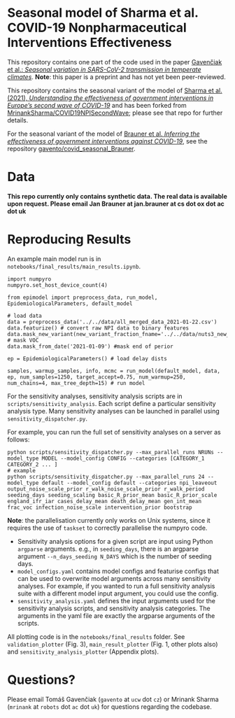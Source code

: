 # Seasonal model of Sharma et al. COVID-19 Nonpharmaceutical Interventions Effectiveness

This repository contains one part of the code used in the paper [Gavenčiak et al.: *Seasonal variation in SARS-CoV-2 transmission in temperate climates*](https://www.medrxiv.org/content/10.1101/2021.06.10.21258647v1). **Note**: this paper is a preprint and has not yet been peer-reviewed.  

This repository contains the seasonal variant of the model of [Sharma et al. (2021), *Understanding the effectiveness of government interventions in Europe’s second wave of COVID-19*](https://www.medrxiv.org/content/10.1101/2021.03.25.21254330v1) and has been forked from [MrinankSharma/COVID19NPISecondWave](https://github.com/MrinankSharma/COVID19NPISecondWave); please see that repo for further details.

For the seasonal variant of the model of [Brauner et al. *Inferring the effectiveness of government interventions against COVID-19*](https://www.medrxiv.org/content/10.1101/2020.05.28.20116129v2.article-info), see the repository [gavento/covid_seasonal_Brauner](https://github.com/gavento/covid_seasonal_Brauner).

# Data

**This repo currently only contains synthetic data. The real data is available upon request. Please email Jan Brauner at jan.brauner at cs dot ox dot ac dot uk**

# Reproducing Results
An example main model run is in ``notebooks/final_results/main_results.ipynb``. 

```
import numpyro
numpyro.set_host_device_count(4)

from epimodel import preprocess_data, run_model, EpidemiologicalParameters, default_model

# load data
data = preprocess_data('../../data/all_merged_data_2021-01-22.csv')
data.featurize() # convert raw NPI data to binary features
data.mask_new_variant(new_variant_fraction_fname='../../data/nuts3_new_variant_fraction.csv') # mask VOC
data.mask_from_date('2021-01-09') #mask end of perior

ep = EpidemiologicalParameters() # load delay dists

samples, warmup_samples, info, mcmc = run_model(default_model, data, ep, num_samples=1250, target_accept=0.75, num_warmup=250, num_chains=4, max_tree_depth=15) # run model

```

For the sensitivity analyses, sensitivity analysis scripts are in `scripts/sensitivity_analysis`. Each script define a particular sensitivity analysis type. Many sensitivity analyses can be launched in parallel using `sensitivity_dispatcher.py`. 

For example, you can run the full set of sensitivity analyses on a server as follows:
```
python scripts/sensitivity_dispatcher.py --max_parallel_runs NRUNs --model_type MODEL --model_config CONFIG --categories [CATEGORY_1 CATEGORY_2 ... ]
# example    
python scripts/sensitivity_dispatcher.py --max_parallel_runs 24 --model_type default --model_config default --categories npi_leaveout output_noise_scale_prior r_walk_noise_scale_prior r_walk_period seeding_days seeding_scaling basic_R_prior_mean basic_R_prior_scale england_ifr_iar cases_delay_mean death_delay_mean gen_int_mean frac_voc infection_noise_scale intervention_prior bootstrap
```
**Note**: the parallelisation currently only works on Unix systems, since it requires the use of `taskset` to correctly parallelise the numpyro code. 

* Sensitivity analysis options for a given script are input using Python `argparse` arguments. e.g., in `seeding_days`, there is an argparse argument `--n_days_seeding N_DAYS` which is the number of seeding days.  
* `model_configs.yaml` contains model configs and featurise configs that can be used to overwrite model arguments across many sensitivity analyses. For example, if you wanted to run a full sensitivity analysis suite with a different model input argument, you could use the config. 
* `sensitivity_analysis.yaml` defines the input arguments used for the sensitivity analysis scripts, and sensitivity analysis categories. The arguments in the yaml file are exactly the argparse arguments of the scripts. 

All plotting code is in the `notebooks/final_results` folder. See `validation_plotter` (Fig. 3), `main_result_plotter` (Fig. 1, other plots also) and `sensitivity_analysis_plotter` (Appendix plots). 

# Questions?

Please email Tomáš Gavenčiak (`gavento` at `ucw` dot `cz`) or Mrinank Sharma (`mrinank` at `robots` dot `ac` dot `uk`) for questions regarding the codebase.
